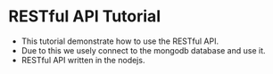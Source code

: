 # RESTful API Tutorial
- This tutorial demonstrate how to use the RESTful API.
- Due to this we usely connect to the mongodb database and use it.
- RESTful API written in the nodejs.

